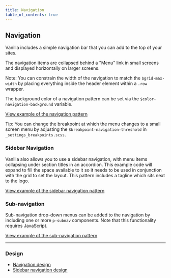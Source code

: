 ```yaml
---
title: Navigation
table_of_contents: true
---
```


## Navigation

Vanilla includes a simple navigation bar that you can add to the top of your
sites.

The navigation items are collapsed behind a "Menu" link in small screens and
displayed horizontally on larger screens.

Note: You can constrain the width of the navigation to match the
`$grid-max-width` by placing everything inside the header element within a
`.row` wrapper.

The background color of a navigation pattern can be set via the
`$color-navigation-background` variable.

<a href="https://vanilla-framework.github.io/vanilla-framework/examples/patterns/navigation/default/"
    class="js-example">
View example of the navigation pattern
</a>

Tip: You can change the breakpoint at which the menu changes to a small screen
menu by adjusting the `$breakpoint-navigation-threshold` in
`_settings_breakpoints.scss`.

### Sidebar Navigation

Vanilla also allows you to use a sidebar navigation, with menu items collapsing
under section titles in an accordion. This example code will expand to fill the
space available to it so it needs to be used in conjunction with the grid to
set the layout. This pattern includes a tagline which sits next to the logo.

<a href="https://vanilla-framework.github.io/vanilla-framework/examples/patterns/navigation/sidebar/"
    class="js-example">
View example of the sidebar navigation pattern
</a>

### Sub-navigation

Sub-navigation drop-down menus can be added to the navigation by including one
or more `p-subnav` components. Note that this functionality requires JavaScript.

<a href="https://vanilla-framework.github.io/vanilla-framework/examples/patterns/navigation/subnav"
    class="js-example">
View example of the sub-navigation pattern
</a>

<hr />

### Design

- [Navigation design](https://github.com/ubuntudesign/vanilla-design/tree/master/Navigation)
- [Sidebar navigation design](https://github.com/ubuntudesign/vanilla-design/tree/master/Sidebar%20navigation)
